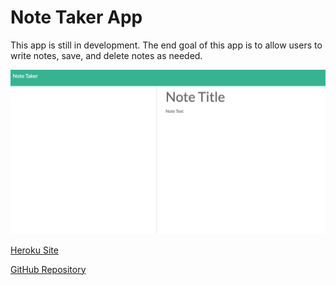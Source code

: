 # Note Taker App

This app is still in development. The end goal of this app is to allow users to write notes, save, and delete notes as needed. 

![App Screenshot](./public/assets/App%20Screen%20Shot.png)

[Heroku Site](https://afternoon-dusk-91377.herokuapp.com/)


[GitHub Repository](https://github.com/easmsm/note-taker-app)
